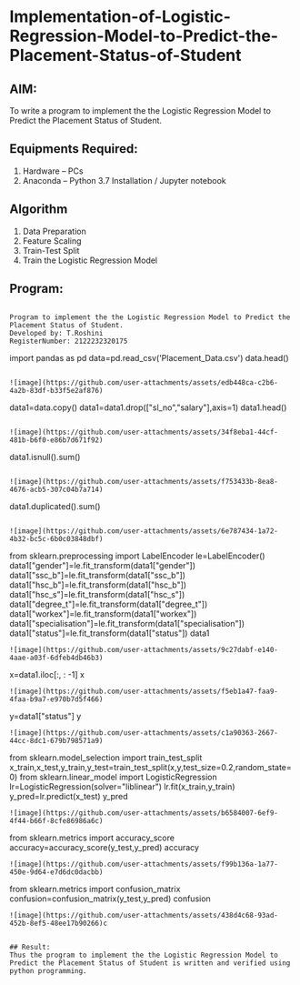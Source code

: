 # Implementation-of-Logistic-Regression-Model-to-Predict-the-Placement-Status-of-Student

## AIM:
To write a program to implement the the Logistic Regression Model to Predict the Placement Status of Student.

## Equipments Required:
1. Hardware – PCs
2. Anaconda – Python 3.7 Installation / Jupyter notebook

## Algorithm
1. Data Preparation
2. Feature Scaling
3. Train-Test Split
4. Train the Logistic Regression Model


## Program:
```

Program to implement the the Logistic Regression Model to Predict the Placement Status of Student.
Developed by: T.Roshini
RegisterNumber: 2122232320175

```

import pandas as pd
data=pd.read_csv('Placement_Data.csv')
data.head()
```

![image](https://github.com/user-attachments/assets/edb448ca-c2b6-4a2b-83df-b33f5e2af876)

```
data1=data.copy()
data1=data1.drop(["sl_no","salary"],axis=1)
data1.head()
```

![image](https://github.com/user-attachments/assets/34f8eba1-44cf-481b-b6f0-e86b7d671f92)
```

data1.isnull().sum()

```

![image](https://github.com/user-attachments/assets/f753433b-8ea8-4676-acb5-307c04b7a714)
```

data1.duplicated().sum()
```

![image](https://github.com/user-attachments/assets/6e787434-1a72-4b32-bc5c-6b0c03848dbf)

```
from sklearn.preprocessing import LabelEncoder
le=LabelEncoder()
data1["gender"]=le.fit_transform(data1["gender"])
data1["ssc_b"]=le.fit_transform(data1["ssc_b"])
data1["hsc_b"]=le.fit_transform(data1["hsc_b"])
data1["hsc_s"]=le.fit_transform(data1["hsc_s"])
data1["degree_t"]=le.fit_transform(data1["degree_t"])
data1["workex"]=le.fit_transform(data1["workex"])
data1["specialisation"]=le.fit_transform(data1["specialisation"])
data1["status"]=le.fit_transform(data1["status"])
data1

```
![image](https://github.com/user-attachments/assets/9c27dabf-e140-4aae-a03f-6dfeb4db46b3)

```
x=data1.iloc[:, : -1]
x
```
![image](https://github.com/user-attachments/assets/f5eb1a47-faa9-4faa-b9a7-e970b7d5f466)
```

y=data1["status"]
y
```
![image](https://github.com/user-attachments/assets/c1a90363-2667-44cc-8dc1-679b798571a9)

```
from sklearn.model_selection import train_test_split
x_train,x_test,y_train,y_test=train_test_split(x,y,test_size=0.2,random_state=0)
from sklearn.linear_model import LogisticRegression
lr=LogisticRegression(solver="liblinear")
lr.fit(x_train,y_train)
y_pred=lr.predict(x_test)
y_pred
```
![image](https://github.com/user-attachments/assets/b6584007-6ef9-4f44-b66f-8cfe86986a6c)
```
from sklearn.metrics import accuracy_score
accuracy=accuracy_score(y_test,y_pred)
accuracy
```
![image](https://github.com/user-attachments/assets/f99b136a-1a77-450e-9d64-e7d6dc0dacbb)
```
from sklearn.metrics import confusion_matrix
confusion=confusion_matrix(y_test,y_pred)
confusion
```
![image](https://github.com/user-attachments/assets/438d4c68-93ad-452b-8ef5-48ee17b90266)c


## Result:
Thus the program to implement the the Logistic Regression Model to Predict the Placement Status of Student is written and verified using python programming.



